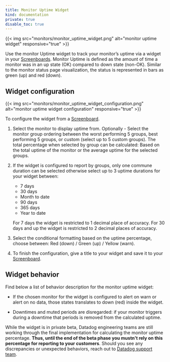 ```yaml
---
title: Monitor Uptime Widget
kind: documentation
private: true
disable_toc: true
---
```


{{< img src="monitors/monitor_uptime_widget.png" alt="monitor uptime widget" responsive="true" >}}

Use the monitor Uptime widget to track your monitor’s uptime via a widget in your [Screenboards][1]. Monitor Uptime is defined as the amount of time a monitor was in an up state (OK) compared to down state (non-OK). Similar to the monitor status page visualization, the status is represented in bars as green (up) and red (down).

## Widget configuration

{{< img src="monitors/monitor_uptime_widget_configuration.png" alt="monitor uptime widget configuration" responsive="true" >}}

To configure the widget from a [Screenboard][1].

1. Select the monitor to display uptime from.
    Optionally - Select the monitor group ordering between the worst performing 5 groups, best performing 5 groups, or custom (select up to 5 custom groups). The total percentage when selected by group can be calculated: Based on the total uptime of the monitor or the average uptime for the selected groups.

2. If the widget is configured to report by groups, only one commune duration can be selected otherwise select up to 3 uptime durations for your widget between:
    * 7 days 
    * 30 days
    * Month to date
    * 90 days
    * 365 days 
    * Year to date

    For 7 days the widget is restricted to 1 decimal place of accuracy. For 30 days and up the widget is restricted to 2 decimal places of accuracy. 

3. Select the conditional formatting based on the uptime percentage, choose between: Red (down) / Green (up) / Yellow (warn). 

4. To finish the configuration, give a title to your widget and save it to your [Screenboard][1]. 

## Widget behavior

Find below a list of behavior description for the monitor uptime widget:

* If the chosen monitor for the widget is configured to alert on warn or alert on no data, those states translates to down (red) inside the widget.

* Downtimes and muted periods are disregarded: if your monitor triggers during a downtime that periods is removed from the calculated uptime.  

While the widget is in private beta, Datadog engineering teams are still working through the final implementation for calculating the monitor uptime percentage. **Thus, until the end of the beta phase you mustn't rely on this percentage for reporting to your customers**. Should you see any discrepancies or unexpected behaviors, reach out to [Datadog support team][2]. 

[1]: /graphing/dashboard/screenboard
[2]: /help